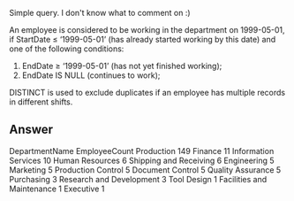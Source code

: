 Simple query. I don't know what to comment on :)

An employee is considered to be working in the department on 1999-05-01, if StartDate ≤ ‘1999-05-01’ (has already started working by this date) and one of the following conditions:
1. EndDate ≥ ‘1999-05-01’ (has not yet finished working);
2. EndDate IS NULL (continues to work);

DISTINCT is used to exclude duplicates if an employee has multiple records in different shifts.


## Answer
DepartmentName EmployeeCount 
Production 149
Finance 11
Information Services 10
Human Resources 6
Shipping and Receiving 6
Engineering 5
Marketing 5
Production Control 5
Document Control 5
Quality Assurance 5
Purchasing 3
Research and Development 3
Tool Design 1
Facilities and Maintenance 1
Executive 1